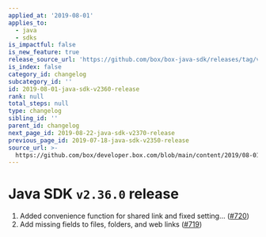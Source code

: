 ```yaml
---
applied_at: '2019-08-01'
applies_to:
  - java
  - sdks
is_impactful: false
is_new_feature: true
release_source_url: 'https://github.com/box/box-java-sdk/releases/tag/v2.36.0'
is_index: false
category_id: changelog
subcategory_id: ''
id: 2019-08-01-java-sdk-v2360-release
rank: null
total_steps: null
type: changelog
sibling_id: ''
parent_id: changelog
next_page_id: 2019-08-22-java-sdk-v2370-release
previous_page_id: 2019-07-18-java-sdk-v2350-release
source_url: >-
  https://github.com/box/developer.box.com/blob/main/content/2019/08-01-java-sdk-v2360-release.md
---
```

# Java SDK `v2.36.0` release

1. Added convenience function for shared link and fixed setting… ([#720](https://github.com/box/box-java-sdk/pull/720))
2. Add missing fields to files, folders, and web links ([#719](https://github.com/box/box-java-sdk/pull/719))